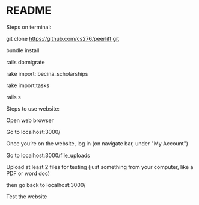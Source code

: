 # README

Steps on terminal:

git clone https://github.com/cs276/peerlift.git

bundle install

rails db:migrate

rake import: becina_scholarships

rake import:tasks

rails s

Steps to use website:

Open web browser

Go to localhost:3000/

Once you’re on the website, log in (on navigate bar, under "My Account")

Go to localhost:3000/file_uploads

Upload at least 2 files for testing (just something from your computer, like a PDF or word doc)

then go back to localhost:3000/ 

Test the website 


